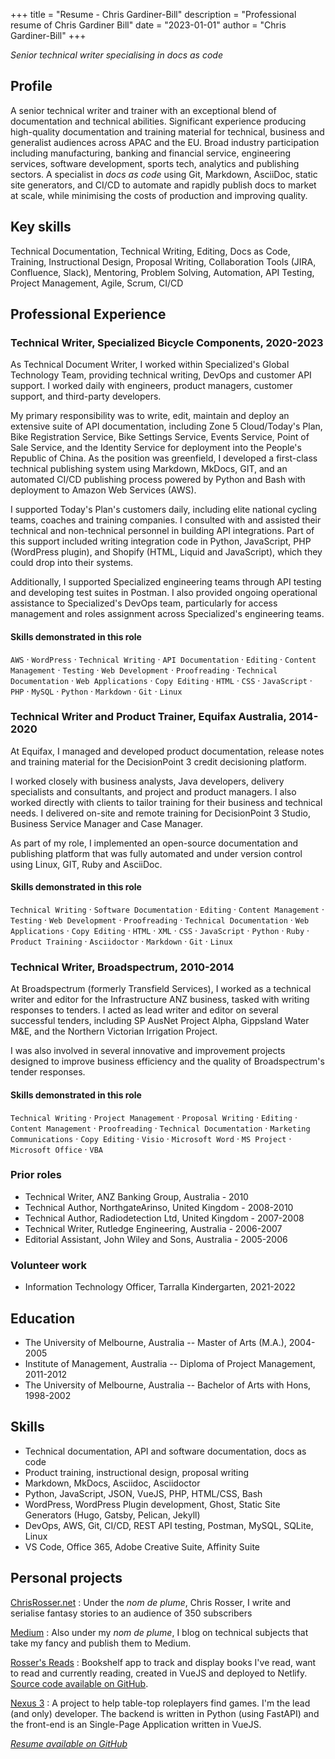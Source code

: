 +++
title = "Resume - Chris Gardiner-Bill"
description = "Professional resume of Chris Gardiner Bill"
date = "2023-01-01"
author = "Chris Gardiner-Bill"
+++

*Senior technical writer specialising in docs as code*

## Profile

A senior technical writer and trainer with an exceptional blend of documentation and technical abilities. Significant experience producing high-quality documentation and training material for technical, business and generalist audiences across APAC and the EU. Broad industry participation including manufacturing, banking and financial service, engineering services, software development, sports tech, analytics and publishing sectors. A specialist in *docs as code* using Git, Markdown, AsciiDoc, static site generators, and CI/CD to automate and rapidly publish docs to market at scale, while minimising the costs of production and improving quality.

## Key skills

Technical Documentation, Technical Writing, Editing, Docs as Code, Training, Instructional Design, Proposal Writing, Collaboration Tools (JIRA, Confluence, Slack), Mentoring, Problem Solving, Automation, API Testing, Project Management, Agile, Scrum, CI/CD

## Professional Experience

### Technical Writer, Specialized Bicycle Components, 2020-2023

As Technical Document Writer, I worked within Specialized's Global Technology Team, providing technical writing, DevOps and customer API support. I worked daily with engineers, product managers, customer support, and third-party developers.

My primary responsibility was to write, edit, maintain and deploy an extensive suite of API documentation, including Zone 5 Cloud/Today's Plan, Bike Registration Service, Bike Settings Service, Events Service, Point of Sale Service, and the Identity Service for deployment into the People's Republic of China. As the position was greenfield, I developed a first-class technical publishing system using Markdown, MkDocs, GIT, and an automated CI/CD publishing process powered by Python and Bash with deployment to Amazon Web Services (AWS).

I supported Today's Plan's customers daily, including elite national cycling teams, coaches and training companies. I consulted with and assisted their technical and non-technical personnel in building API integrations. Part of this support included writing integration code in Python, JavaScript, PHP (WordPress plugin), and Shopify (HTML, Liquid and JavaScript), which they could drop into their systems.

Additionally, I supported Specialized engineering teams through API testing and developing test suites in Postman. I also provided ongoing operational assistance to Specialized's DevOps team, particularly for access management and roles assignment across Specialized's engineering teams.

#### Skills demonstrated in this role

`AWS` · `WordPress` · `Technical Writing` · `API Documentation` · `Editing` · `Content Management` · `Testing` · `Web Development` · `Proofreading` · `Technical Documentation` · `Web Applications` · `Copy Editing` · `HTML` · `CSS` · `JavaScript` · `PHP` · `MySQL` · `Python` · `Markdown` · `Git` · `Linux`


### Technical Writer and Product Trainer, Equifax Australia, 2014-2020

At Equifax, I managed and developed product documentation, release notes and training material for the DecisionPoint 3 credit decisioning platform.

I worked closely with business analysts, Java developers, delivery specialists and consultants, and project and product managers. I also worked directly with clients to tailor training for their business and technical needs. I delivered on-site and remote training for DecisionPoint 3 Studio, Business Service Manager and Case Manager.

As part of my role, I implemented an open-source documentation and publishing platform that was fully automated and under version control using Linux, GIT, Ruby and AsciiDoc.

#### Skills demonstrated in this role

`Technical Writing` · `Software Documentation` · `Editing` · `Content Management` · `Testing` · `Web Development` · `Proofreading` · `Technical Documentation` · `Web Applications` · `Copy Editing` · `HTML` · `XML` · `CSS` · `JavaScript` · `Python` · `Ruby` · `Product Training` · `Asciidoctor` · `Markdown` · `Git` · `Linux`


### Technical Writer, Broadspectrum, 2010-2014

At Broadspectrum (formerly Transfield Services), I worked as a technical writer and editor for the Infrastructure ANZ business, tasked with writing responses to tenders. I acted as lead writer and editor on several successful tenders, including SP AusNet Project Alpha, Gippsland Water M&E, and the Northern Victorian Irrigation Project.

I was also involved in several innovative and improvement projects designed to improve business efficiency and the quality of Broadspectrum's tender responses.

#### Skills demonstrated in this role

`Technical Writing` · `Project Management` · `Proposal Writing` · `Editing` · `Content Management` · `Proofreading` · `Technical Documentation` · `Marketing Communications` · `Copy Editing` · `Visio` · `Microsoft Word` · `MS Project` · `Microsoft Office` · `VBA`

### Prior roles

* Technical Writer, ANZ Banking Group, Australia - 2010
* Technical Author, NorthgateArinso, United Kingdom - 2008-2010
* Technical Author, Radiodetection Ltd, United Kingdom - 2007-2008
* Technical Writer, Rutledge Engineering, Australia - 2006-2007
* Editorial Assistant, John Wiley and Sons, Australia - 2005-2006

### Volunteer work

* Information Technology Officer, Tarralla Kindergarten, 2021-2022

## Education

* The University of Melbourne, Australia -- Master of Arts (M.A.), 2004-2005
* Institute of Management, Australia -- Diploma of Project Management, 2011-2012
* The University of Melbourne, Australia -- Bachelor of Arts with Hons, 1998-2002

## Skills

* Technical documentation, API and software documentation, docs as code
* Product training, instructional design, proposal writing
* Markdown, MkDocs, Asciidoc, Asciidoctor
* Python, JavaScript, JSON, VueJS, PHP, HTML/CSS, Bash
* WordPress, WordPress Plugin development, Ghost, Static Site Generators (Hugo, Gatsby, Pelican, Jekyll)
* DevOps, AWS, Git, CI/CD, REST API testing, Postman, MySQL, SQLite, Linux
* VS Code, Office 365, Adobe Creative Suite, Affinity Suite

## Personal projects

[ChrisRosser.net](https://chrisrosser.net) 
:   Under the *nom de plume*, Chris Rosser, I write and serialise fantasy stories to an audience of 350 subscribers

[Medium](https://chrisrosser.medium.com)
:   Also under my *nom de plume*, I blog on technical subjects that take my fancy and publish them to Medium.

[Rosser's Reads](https://reads.chrisrosser.net)
:   Bookshelf app to track and display books I've read, want to read and  currently reading, created in VueJS and deployed to Netlify. [Source code available on GitHub](https://github.com/foss-scribe/rossers-reads).

[Nexus 3](https://nexus3.games)
:   A project to help table-top roleplayers find games. I'm the lead (and only) developer. The backend is written in Python (using FastAPI) and the front-end is an Single-Page Application written in VueJS.

*[Resume available on GitHub](https://github.com/foss-scribe/resume)*